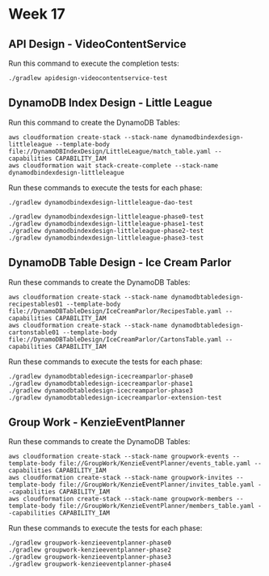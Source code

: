 # Week 17

## API Design - VideoContentService

Run this command to execute the completion tests:

```
./gradlew apidesign-videocontentservice-test
```


## DynamoDB Index Design - Little League

Run this command to create the DynamoDB Tables:

```
aws cloudformation create-stack --stack-name dynamodbindexdesign-littleleague --template-body file://DynamoDBIndexDesign/LittleLeague/match_table.yaml --capabilities CAPABILITY_IAM
aws cloudformation wait stack-create-complete --stack-name dynamodbindexdesign-littleleague
```

Run these commands to execute the tests for each phase:

```
./gradlew dynamodbindexdesign-littleleague-dao-test 

./gradlew dynamodbindexdesign-littleleague-phase0-test
./gradlew dynamodbindexdesign-littleleague-phase1-test
./gradlew dynamodbindexdesign-littleleague-phase2-test
./gradlew dynamodbindexdesign-littleleague-phase3-test
```


## DynamoDB Table Design - Ice Cream Parlor

Run these commands to create the DynamoDB Tables:

```
aws cloudformation create-stack --stack-name dynamodbtabledesign-recipestables01 --template-body file://DynamoDBTableDesign/IceCreamParlor/RecipesTable.yaml --capabilities CAPABILITY_IAM
aws cloudformation create-stack --stack-name dynamodbtabledesign-cartonstable01 --template-body file://DynamoDBTableDesign/IceCreamParlor/CartonsTable.yaml --capabilities CAPABILITY_IAM
```

Run these commands to execute the tests for each phase:

```
./gradlew dynamodbtabledesign-icecreamparlor-phase0
./gradlew dynamodbtabledesign-icecreamparlor-phase1
./gradlew dynamodbtabledesign-icecreamparlor-phase3
./gradlew dynamodbtabledesign-icecreamparlor-extension-test
```

## Group Work - KenzieEventPlanner

Run these commands to create the DynamoDB Tables:

```
aws cloudformation create-stack --stack-name groupwork-events --template-body file://GroupWork/KenzieEventPlanner/events_table.yaml --capabilities CAPABILITY_IAM
aws cloudformation create-stack --stack-name groupwork-invites --template-body file://GroupWork/KenzieEventPlanner/invites_table.yaml --capabilities CAPABILITY_IAM
aws cloudformation create-stack --stack-name groupwork-members --template-body file://GroupWork/KenzieEventPlanner/members_table.yaml --capabilities CAPABILITY_IAM
```

Run these commands to execute the tests for each phase:

```
./gradlew groupwork-kenzieeventplanner-phase0
./gradlew groupwork-kenzieeventplanner-phase2
./gradlew groupwork-kenzieeventplanner-phase3
./gradlew groupwork-kenzieeventplanner-phase4
```
